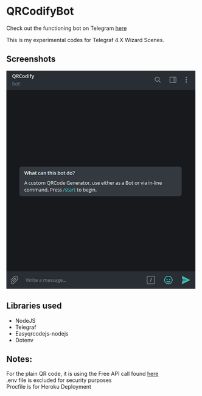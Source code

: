 # QRCodifyBot
Check out the functioning bot on Telegram [here](https://t.me/QRCodifyBot)

This is my experimental codes for Telegraf 4.X Wizard Scenes.

## Screenshots
![](demo.gif)

## Libraries used
- NodeJS
- Telegraf
- Easyqrcodejs-nodejs
- Dotenv

## Notes:
For the plain QR code, it is using the Free API call found [here](http://goqr.me/api/)  
.env file is excluded for security purposes   
Procfile is for Heroku Deployment  
